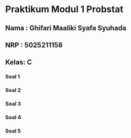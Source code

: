 # Praktikum Modul 1 Probstat
## Nama : Ghifari Maaliki Syafa Syuhada
## NRP  : 5025211158
## Kelas: C

### Soal 1
### Soal 2
### Soal 3
### Soal 4
### Soal 5

